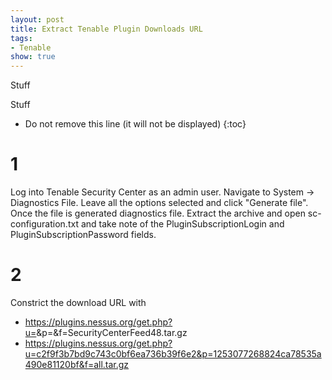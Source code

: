 ```yaml
---
layout: post
title: Extract Tenable Plugin Downloads URL
tags:
- Tenable
show: true
---
```

<p>
Stuff
</p>

<!--more-->
<p>
Stuff
</p>

* Do not remove this line (it will not be displayed)
{:toc}

# 1
Log into Tenable Security Center as an admin user. Navigate to System -> Diagnostics File. Leave all the options selected and click "Generate file". Once the file is generated diagnostics file. Extract the archive and open sc-configuration.txt and take note of the 	PluginSubscriptionLogin and PluginSubscriptionPassword fields.

# 2
Constrict the download URL with
  - https://plugins.nessus.org/get.php?u=<PluginSubscriptionLogin>&p=<PluginSubscriptionPassword>&f=SecurityCenterFeed48.tar.gz
  - https://plugins.nessus.org/get.php?u=c2f9f3b7bd9c743c0bf6ea736b39f6e2&p=1253077268824ca78535a490e81120bf&f=all.tar.gz
